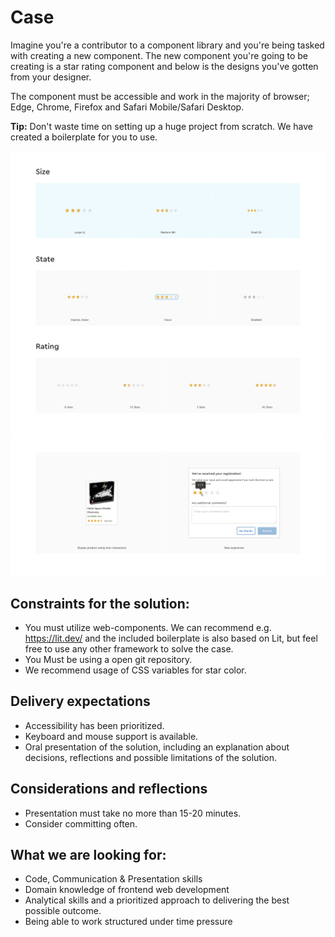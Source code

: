 # Case
Imagine you're a contributor to a component library and you're being tasked with creating a new component. 
The new component you're going to be creating is a star rating component and below is the designs you've gotten from your designer. 

The component must be accessible and work in the majority of browser; Edge, Chrome, Firefox and Safari Mobile/Safari Desktop. 

**Tip:** Don't waste time on setting up a huge project from scratch. We have created a boilerplate for you to use. 

![](star-rating-component.png)
![](star-rating-component-w.png)
## Constraints for the solution:
* You must utilize web-components. We can recommend e.g. https://lit.dev/ and the included boilerplate is also based on Lit, but feel free to use any other framework to solve the case.
* You Must be using a open git repository. 
* We recommend usage of CSS variables for star color.

## Delivery expectations
* Accessibility has been prioritized.
* Keyboard and mouse support is available.
* Oral presentation of the solution, including an explanation about decisions, reflections and possible limitations of the solution.

## Considerations and reflections
* Presentation must take no more than 15-20 minutes.
* Consider committing often.

## What we are looking for:
* Code, Communication & Presentation skills
* Domain knowledge of frontend web development
* Analytical skills and a prioritized approach to delivering the best possible outcome.
* Being able to work structured under time pressure

